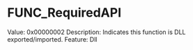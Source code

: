 # FUNC_RequiredAPI

Value: 0x00000002
Description: Indicates this function is DLL exported/imported.
Feature: Dll